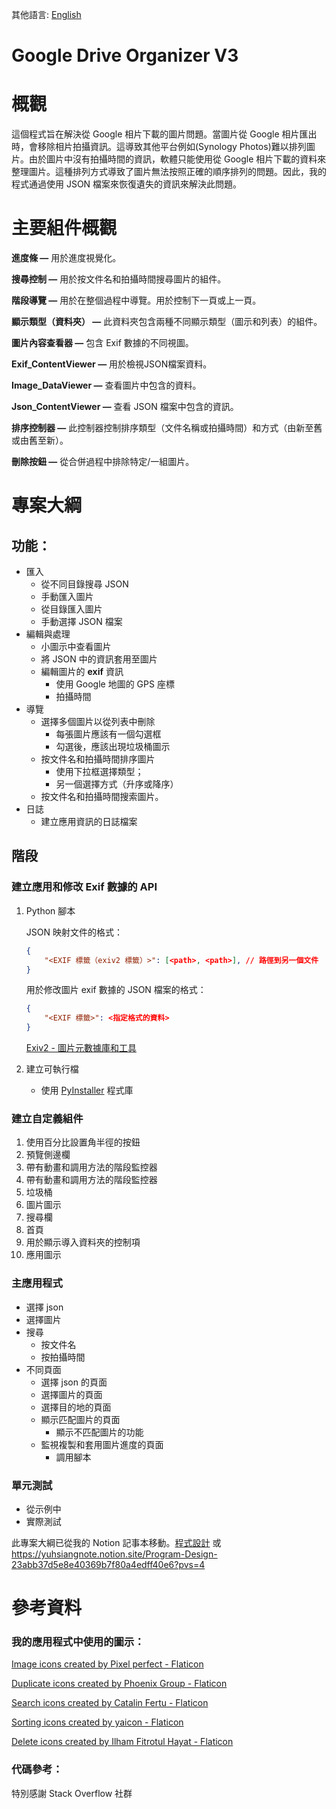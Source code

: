 其他語言: [English](ReadME-en.md)

# Google Drive Organizer V3

# 概觀

這個程式旨在解決從 Google 相片下載的圖片問題。當圖片從 Google 相片匯出時，會移除相片拍攝資訊。這導致其他平台例如(Synology Photos)難以排列圖片。由於圖片中沒有拍攝時間的資訊，軟體只能使用從 Google 相片下載的資料來整理圖片。這種排列方式導致了圖片無法按照正確的順序排列的問題。因此，我的程式通過使用 JSON 檔案來恢復遺失的資訊來解決此問題。

# 主要組件概觀

**進度條 —** 用於進度視覺化。

**搜尋控制 —** 用於按文件名和拍攝時間搜尋圖片的組件。

**階段導覽 —** 用於在整個過程中導覽。用於控制下一頁或上一頁。

**顯示類型（資料夾） —** 此資料夾包含兩種不同顯示類型（圖示和列表）的組件。

**圖片內容查看器 —** 包含 Exif 數據的不同視圖。

**Exif_ContentViewer —** 用於檢視JSON檔案資料。

**Image_DataViewer —** 查看圖片中包含的資料。

**Json_ContentViewer —** 查看 JSON 檔案中包含的資訊。

**排序控制器 —** 此控制器控制排序類型（文件名稱或拍攝時間）和方式（由新至舊或由舊至新）。

**刪除按鈕 —** 從合併過程中排除特定/一組圖片。

# 專案大綱
## 功能：

- 匯入
    - 從不同目錄搜尋 JSON
    - 手動匯入圖片
    - 從目錄匯入圖片
    - 手動選擇 JSON 檔案
- 編輯與處理
    - 小圖示中查看圖片
    - 將 JSON 中的資訊套用至圖片
    - 編輯圖片的 **exif** 資訊
        - 使用 Google 地圖的 GPS 座標
        - 拍攝時間
- 導覽
    - 選擇多個圖片以從列表中刪除
        - 每張圖片應該有一個勾選框
        - 勾選後，應該出現垃圾桶圖示
    - 按文件名和拍攝時間排序圖片
        - 使用下拉框選擇類型；
        - 另一個選擇方式（升序或降序）
    - 按文件名和拍攝時間搜索圖片。
- 日誌
    - 建立應用資訊的日誌檔案

## 階段

### 建立應用和修改 Exif 數據的 API

1. Python 腳本
    
    JSON 映射文件的格式：
    
    ```json
    {
    	"<EXIF 標籤（exiv2 標籤）>": [<path>, <path>], // 路徑到另一個文件
    }
    ```
    
    用於修改圖片 exif 數據的 JSON 檔案的格式：
    
    ```json
    {
    	"<EXIF 標籤>": <指定格式的資料>
    }
    ```
    
    [Exiv2 - 圖片元數據庫和工具](https://exiv2.org/tags.html)
    
2. 建立可執行檔
    - 使用 [PyInstaller](https://pyinstaller.org/en/stable/) 程式庫

### 建立自定義組件

1. 使用百分比設置角半徑的按鈕
2. 預覽側邊欄
3. 帶有動畫和調用方法的階段監控器
4. 帶有動畫和調用方法的階段監控器
5. 垃圾桶
6. 圖片圖示
7. 搜尋欄
8. 首頁
9. 用於顯示導入資料夾的控制項
10. 應用圖示

### 主應用程式

- 選擇 json
- 選擇圖片
- 搜尋
    - 按文件名
    - 按拍攝時間
- 不同頁面
    - 選擇 json 的頁面
    - 選擇圖片的頁面
    - 選擇目的地的頁面
    - 顯示匹配圖片的頁面
        - 顯示不匹配圖片的功能
    - 監視複製和套用圖片進度的頁面
        - 調用腳本

### 單元測試
- 從示例中
- 實際測試

此專案大綱已從我的 Notion 記事本移動。[程式設計](https://yuhsiangnote.notion.site/Program-Design-23abb37d5e8e40369b7f80a4edff40e6?pvs=4) 或 https://yuhsiangnote.notion.site/Program-Design-23abb37d5e8e40369b7f80a4edff40e6?pvs=4

# 參考資料
### 我的應用程式中使用的圖示：

<a href="https://www.flaticon.com/free-icons/image" title="image icons">Image icons created by Pixel perfect - Flaticon</a>

<a href="https://www.flaticon.com/free-icons/duplicate" title="duplicate icons">Duplicate icons created by Phoenix Group - Flaticon</a>

<a href="https://www.flaticon.com/free-icons/search" title="search icons">Search icons created by Catalin Fertu - Flaticon</a>

<a href="https://www.flaticon.com/free-icons/sorting" title="sorting icons">Sorting icons created by yaicon - Flaticon</a>

<a href="https://www.flaticon.com/free-icons/delete" title="delete icons">Delete icons created by Ilham Fitrotul Hayat - Flaticon</a>

### 代碼參考：

特別感謝 Stack Overflow 社群